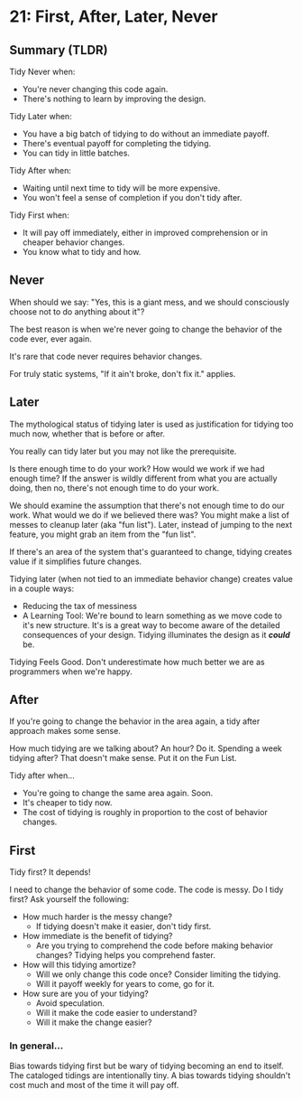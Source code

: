 # 21: First, After, Later, Never

## Summary (TLDR)

Tidy Never when:

* You're never changing this code again.
* There's nothing to learn by improving the design.

Tidy Later when:

* You have a big batch of tidying to do without an immediate payoff.
* There's eventual payoff for completing the tidying.
* You can tidy in little batches.

Tidy After when:

* Waiting until next time to tidy will be more expensive.
* You won't feel a sense of completion if you don't tidy after.

Tidy First when:

* It will pay off immediately, either in improved comprehension or in cheaper behavior changes.
* You know what to tidy and how.

## Never

When should we say: "Yes, this is a giant mess, and we should consciously choose not to do anything about it"?

The best reason is when we're never going to change the behavior of the code ever, ever again.

It's rare that code never requires behavior changes.

For truly static systems, "If it ain't broke, don't fix it." applies.

## Later

The mythological status of tidying later is used as justification for tidying too much now, whether that is before or after.

You really can tidy later but you may not like the prerequisite.

Is there enough time to do your work?  How would we work if we had enough time? If the answer is wildly different from what you are actually doing, then no, there's not enough time to do your work.

We should examine the assumption that there's not enough time to do our work.  What would we do if we believed there was?  You might make a list of messes to cleanup later (aka "fun list").  Later, instead of jumping to the next feature, you might grab an item from the "fun list".

If there's an area of the system that's guaranteed to change, tidying creates value if it simplifies future changes.

Tidying later (when not tied to an immediate behavior change) creates value in a couple ways:

* Reducing the tax of messiness
* A Learning Tool: We're bound to learn something as we move code to it's new structure. It's is a great way to become aware of the detailed consequences of your design. Tidying illuminates the design as it _**could**_ be.

Tidying Feels Good. Don't underestimate how much better we are as programmers when we're happy.

## After

If you're going to change the behavior in the area again, a tidy after approach makes some sense.

How much tidying are we talking about? An hour? Do it. Spending a week tidying after? That doesn't make sense.  Put it on the Fun List.

Tidy after when...

* You're going to change the same area again. Soon.
* It's cheaper to tidy now.
* The cost of tidying is roughly in proportion to the cost of behavior changes.

## First

Tidy first? It depends!

I need to change the behavior of some code. The code is messy. Do I tidy first? Ask yourself the following:

* How much harder is the messy change?&#x20;
  * If tidying doesn't make it easier, don't tidy first.
* How immediate is the benefit of tidying? &#x20;
  * Are you trying to comprehend the code before making behavior changes? Tidying helps you comprehend faster.
* How will this tidying amortize?&#x20;
  * Will we only change this code once? Consider limiting the tidying.
  * Will it payoff weekly for years to come, go for it.
* How sure are you of your tidying?
  * Avoid speculation.&#x20;
  * Will it make the code easier to understand?&#x20;
  * Will it make the change easier?

### In general...

Bias towards tidying first but be wary of tidying becoming an end to itself.  The cataloged tidings are intentionally tiny. A bias towards tidying shouldn't cost much and most of the time it will pay off.
